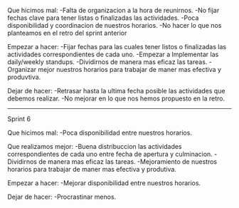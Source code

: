 Que hicimos mal: 
-Falta de organizacion a la hora de reunirnos.
-No fijar fechas clave para tener listas o finalizadas las actividades.
-Poca disponibilidad y coordinacion de nuestros horarios.
-No hacer lo que nos planteamos en el retro del sprint anterior

Empezar a hacer: 
-Fijar fechas para las cuales tener listos o finalizadas las actividades correspondientes de cada uno.
-Empezar a lmplementar las daily/weekly standups.
-Dividirnos de manera mas eficaz las tareas.
-Organizar mejor nuestros horarios para trabajar de maner mas efectiva y produvtiva.

Dejar de hacer:
-Retrasar hasta la ultima fecha posible las actividades que debemos realizar.
-No mejorar en lo que nos hemos propuesto en la retro.

-------------------------------------------------------------------------------
Sprint 6

Que hicimos mal: 
-Poca disponibilidad entre nuestros horarios.

Que realizamos mejor:
-Buena distribuccion las actividades correspondientes de cada uno entre fecha de apertura y culminacion.
-Dividirnos de manera mas eficaz las tareas.
-Mejoramiento de nuestros horarios para trabajar de maner mas efectiva y produtiva.

Empezar a hacer: 
-Mejorar disponibilidad entre nuestros horarios.

Dejar de hacer:
-Procrastinar menos.


